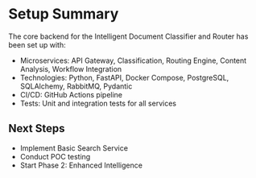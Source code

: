 # Setup Summary

The core backend for the Intelligent Document Classifier and Router has been set up with:
- Microservices: API Gateway, Classification, Routing Engine, Content Analysis, Workflow Integration
- Technologies: Python, FastAPI, Docker Compose, PostgreSQL, SQLAlchemy, RabbitMQ, Pydantic
- CI/CD: GitHub Actions pipeline
- Tests: Unit and integration tests for all services

## Next Steps
- Implement Basic Search Service
- Conduct POC testing
- Start Phase 2: Enhanced Intelligence